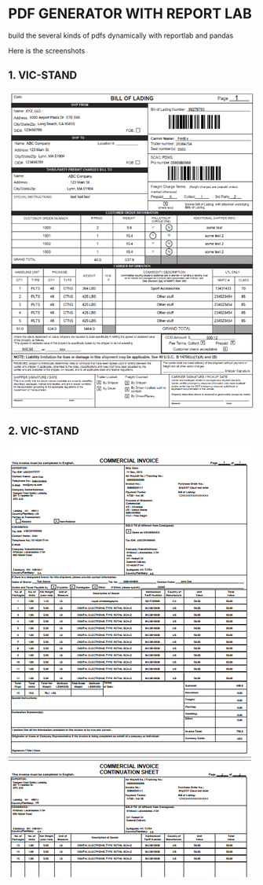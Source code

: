 # PDF GENERATOR WITH REPORT LAB

build the several kinds of pdfs dynamically with reportlab and pandas

Here is the screenshots

## 1. VIC-STAND

![VIC-STAND](./docs/vic-stand.png)

## 2. VIC-STAND

![commercial-invoice](./docs/commercial-invoice.png)
